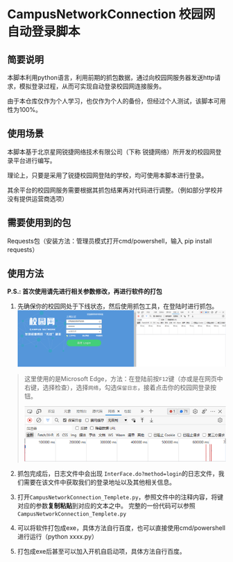 # CampusNetworkConnection 校园网自动登录脚本
## 简要说明
本脚本利用python语言，利用前期的抓包数据，通过向校园网服务器发送http请求，模拟登录过程，从而可实现自动登录校园网连接服务。

由于本仓库仅作为个人学习，也仅作为个人的备份，但经过个人测试，该脚本可用性为100%。
## 使用场景
本脚本基于北京星网锐捷网络技术有限公司（下称 锐捷网络）所开发的校园网登录平台进行编写。

理论上，只要是采用了锐捷校园网登陆的学校，均可使用本脚本进行登录。

其余平台的校园网服务需要根据其抓包结果再对代码进行调整。（例如部分学校并没有提供运营商选项）
## 需要使用到的包
Requests包（安装方法：管理员模式打开cmd/powershell，输入 pip install requests）
## 使用方法
**P.S.: 首次使用请先进行相关参数修改，再进行软件的打包**

1. 先确保你的校园网处于下线状态，然后使用抓包工具，在登陆时进行抓包。
![](/image/Disconnect.png)
>这里使用的是Microsoft Edge，方法：在登陆前按`F12`键（亦或是在网页中右键，选择检查），选择`网络`，勾选`保留日志`，接着点击你的校园网登录按钮。
>
>![](/image/Edge.png)

2. 抓包完成后，日志文件中会出现 `InterFace.do?method=login`的日志文件，我们需要在该文件中获取我们的登录地址以及其他相关信息。

3. 打开`CampusNetworkConnection_Templete.py`，参照文件中的注释内容，将键对应的参数**复制粘贴**到对应的文本之中。
完整的一份代码可以参照`CampusNetworkConnection_Templete.py`

4. 可以将软件打包成exe，具体方法自行百度，也可以直接使用cmd/powershell进行运行（python xxxx.py）

5. 打包成exe后甚至可以加入开机自启动项，具体方法自行百度。
